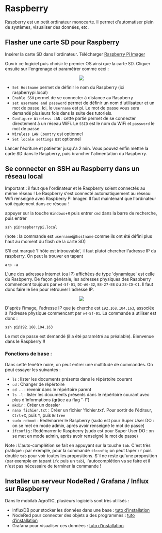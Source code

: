 # Raspberry

Raspberry est un petit ordinateur monocarte. Il permet d'automatiser plein de systèmes, visualiser des données, etc. 

## Flasher une carte SD pour Raspberry

Insérer la carte SD dans l'ordinateur.
Télécharger [Raspberry Pi Imager](https://www.raspberrypi.com/software/)

Ouvrir ce logiciel puis choisir le premier OS ainsi que la carte SD. Cliquer ensuite sur l'engrenage et paramétrer comme ceci : 

<p align="center">
  <img src="https://user-images.githubusercontent.com/24956276/170987045-2e109392-74fc-4108-ad41-e181b20df4a6.png">
</p>

- ```Set Hostname``` permet de définir le nom du Raspberry (ici raspberrypi.local)
- ```Enable SSH``` permet de se connecter à distance au Raspberry
- ```set username and password``` permet de définir un nom d'utilisateur et un mot de passe. Ici, le ```Username``` est pi. Le mot de passe vous sera demandé plusieurs fois dans la suite des tutoriels.
- ```Configure Wireless LAN``` : cette partie permet de se connecter directement à un réseau WiFi. Le ```SSID``` est le nom du WiFi et ```password``` le mot de passe
- ```Wireless LAN Country``` est optionnel
- ```Set locale settings``` est optionnel

Lancer l'écriture et patienter jusqu'a 2 min. Vous pouvez enfin mettre la carte SD dans le Raspberry, puis brancher l'alimentation du Raspberry.

## Se connecter en SSH au Raspberry dans un réseau local

Important : il faut que l'ordinateur et le Raspberry soient connectés au même réseau ! Le Raspberry s'est connecté automatiquement au réseau Wifi renseigné avec Raspberry Pi Imager. Il faut maintenant que l'ordinateur soit également dans ce réseau !

appuyer sur la touche ```Windows```+```R``` puis entrer ```cmd``` dans la barre de recherche, puis entrer 

    ssh pi@raspberrypi.local

(note : la commande est ```username```@```hostname``` comme ils ont été défini plus haut au moment du flash de la carte SD)

S'il est marqué 'l'hôte est introuvable', il faut plutot chercher l'adresse IP du raspberry. On peut la trouver en tapant 

    arp -a
    
L'une des adresses Internet (ou IP) affichées de type 'dynamique' est celle du Rasbperry. De façon générale, les adresses physiques des Raspberry commencent toujours par ```e4-5f-01```, ```DC-A6-32```, ```B8-27-EB``` ou ```28-CD-C1```. Il faut donc faire le lien pour retrouver l'adresse IP.

<p align="center">
  <img src="https://user-images.githubusercontent.com/24956276/171141408-7703d013-2f3f-4543-9d85-f77c418300b1.png">
</p>

D'après l'image, l'adresse IP que je cherche est ```192.168.104.163```, associée à l'adresse physique commencant par ```e4-5f-01```. La commande a utiliser est donc : 

    ssh pi@192.168.104.163

Le mot de passe est demandé (il a été paramétré au préalable). Bienvenue dans le Raspberry !!

### Fonctions de base : 

Dans cette fenêtre noire, on peut entrer une multitude de commandes. On peut essayer les suivantes : 
 - ```ls``` : lister les documents présents dans le répértoire courant
 - ```cd``` : Changer de répértoire
 - ```cd ..``` : revenir dans le répértoire parent
 - ```ls -l``` : lister les documents présents dans le répértoire courant avec plus d'informations (grâce au flag "-l")
 - ```mkdir``` : Créer un dossier
 - ```nano fichier.txt``` : Créer un fichier 'fichier.txt'. Pour sortir de l'éditeur, ```Ctrl```+```X```, puis ```Y```, puis ```Entrée``` 
 - ```sudo reboot``` : Redémarrer le Raspberry (sudo est pour Super User DO : on se met en mode admin, après avoir renseigné le mot de passe)
 - ```ifconfig``` : Redémarrer le Raspberry (sudo est pour Super User DO : on se met en mode admin, après avoir renseigné le mot de passe)

Note : L'auto-complétion se fait en appuyant sur la touche ```tab```. C'est très pratique : par exemple, pour la commande ```ifconfig``` on peut taper ```if``` puis double ```tab``` pour voir toutes les propositions. S'il ne reste qu'une proposition (par exemple en tapant ```ifc``` puis un ```tab```), l'autocomplétion va se faire et il n'est pas nécessaire de terminer la commande !

## Installer un serveur NodeRed / Grafana / Influx sur Raspberry

Dans le mobilab AgroTIC, plusieurs logiciels sont très utilisés : 

- InfluxDB pour stocker les données dans une base : [tuto d'installation](https://github.com/simmoinard/Mobilab-AgroTIC/blob/main/Raspberry/InfluxDB/README.md)
- NodeRed pour connecter des objets a des programmes : [tuto d'installation](https://github.com/simmoinard/Mobilab-AgroTIC/blob/main/Raspberry/NodeRed/README.md)
- Grafana pour visualiser ces données : [tuto d'installation](https://github.com/simmoinard/Mobilab-AgroTIC/blob/main/Raspberry/Grafana/README.md)

